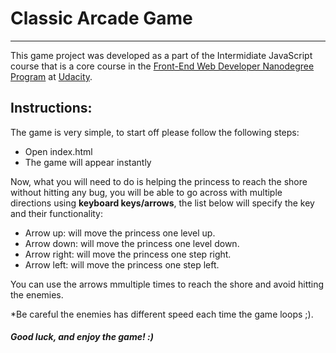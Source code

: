 # Classic Arcade Game
___
This game project was developed as a part of the Intermidiate JavaScript course that is a core course in the [Front-End Web Developer Nanodegree Program](https://www.udacity.com/course/front-end-web-developer-nanodegree--nd001) at [Udacity](https://www.udacity.com).

## Instructions:
The game is very simple, to start off please follow the following steps:

  - Open index.html
  - The game will appear instantly



Now, what you will need to do is helping the princess to reach the shore without hitting any bug, you will be able to go across with multiple directions using **keyboard keys/arrows**, the list below will specify the key and their functionality:

  - Arrow up: will move the princess one level up.
  - Arrow down: will move the princess one level down.
  - Arrow right: will move the princess one step right.
  - Arrow left: will move the princess one step left.

You can use the arrows mmultiple times to reach the shore and avoid hitting the enemies.

*Be careful the enemies has different speed each time the game loops ;).


##### Good luck, and enjoy the game! :)

